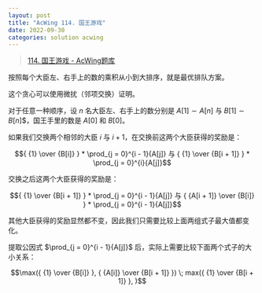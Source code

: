 ```yaml
---
layout: post
title: "AcWing 114. 国王游戏"
date: 2022-09-30
categories: solution acwing
---
```


> <a href="https://www.acwing.com/problem/content/116/" target="_blank">114. 国王游戏 - AcWing题库</a>

按照每个大臣左、右手上的数的乘积从小到大排序，就是最优排队方案。

这个贪心可以使用微扰（邻项交换）证明。

对于任意一种顺序，设 $n$ 名大臣左、右手上的数分别是 $A[1] \sim A[n]$ 与 $B[1] \sim B[n]$$，国王手里的数是 $A[0]$ 和 $B[0]$。

如果我们交换两个相邻的大臣 $i$ 与 $i + 1$，在交换前这两个大臣获得的奖励是：

$${ {1} \over {B[i]} } * \prod_{j = 0}^{i - 1}{A[j]} 与 { {1} \over {B[i + 1]} } * \prod_{j = 0}^{i}{A[j]}$$

交换之后这两个大臣获得的奖励是：

$${ {1} \over {B[i + 1]} } * \prod_{j = 0}^{i - 1}{A[j]} 与 { {A[i + 1]} \over {B[i]} } * \prod_{j = 0}^{i - 1}{A[j]}$$

其他大臣获得的奖励显然都不变，因此我们只需要比较上面两组式子最大值都变化。

提取公因式 $\prod_{j = 0}^{i - 1}{A[j]}$ 后，实际上需要比较下面两个式子的大小关系：

$$\max({ {1} \over {B[i]} }, { {A[i]} \over {B[i + 1]} }) \; max({ {1} \over {B[i + 1]} }, )$$